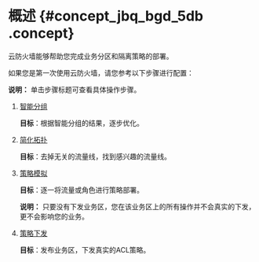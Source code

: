 # 概述 {#concept_jbq_bgd_5db .concept}

云防火墙能够帮助您完成业务分区和隔离策略的部署。

如果您是第一次使用云防火墙，请您参考以下步骤进行配置：

**说明：** 单击步骤标题可查看具体操作步骤。

1.  [智能分组](cn.zh-CN/快速入门/智能分组.md#)

    **目标**：根据智能分组的结果，逐步优化。

2.  [简化拓扑](cn.zh-CN/快速入门/简化拓扑.md#)

    **目标**：去掉无关的流量线，找到感兴趣的流量线。

3.  [策略模拟](cn.zh-CN/快速入门/策略模拟.md#)

    **目标**：逐一将流量或角色进行策略部署。

    **说明：** 只要没有下发业务区，您在该业务区上的所有操作并不会真实的下发，更不会影响您的业务。

4.  [策略下发](cn.zh-CN/快速入门/策略下发.md#)

    **目标**：发布业务区，下发真实的ACL策略。


